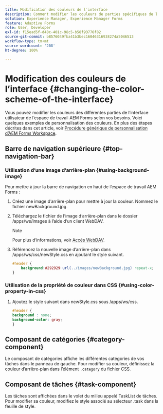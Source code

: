```yaml
---
title: Modification des couleurs de l’interface
description: Comment modifier les couleurs de parties spécifiques de l’interface utilisateur de l’espace de travail AEM Forms.
solution: Experience Manager, Experience Manager Forms
feature: Adaptive Forms
role: User, Developer
exl-id: f15ead5f-d48c-401c-98c5-b58f93776f82
source-git-commit: b8576049fba41b3bec16046316938274a5046513
workflow-type: tm+mt
source-wordcount: '208'
ht-degree: 100%

---
```


# Modification des couleurs de l’interface {#changing-the-color-scheme-of-the-interface}

Vous pouvez modifier les couleurs des différentes parties de l’interface utilisateur de l’espace de travail AEM Forms selon vos besoins. Voici quelques exemples de personnalisation des couleurs. En plus des étapes décrites dans cet article, voir [Procédure générique de personnalisation d’AEM Forms Workspace](/help/forms/using/generic-steps-html-workspace-customization.md).

## Barre de navigation supérieure {#top-navigation-bar}

### Utilisation d’une image d’arrière-plan {#using-background-image}

Pour mettre à jour la barre de navigation en haut de l’espace de travail AEM Forms :

1. Créez une image d’arrière-plan pour mettre à jour la couleur. Nommez le fichier newBackground.jpg.
1. Téléchargez le fichier de l’image d’arrière-plan dans le dossier /apps/ws/images à l’aide d’un client WebDAV.

   >[!NOTE]
   >
   >Pour plus d’informations, voir [Accès WebDAV](/help/sites-administering/webdav-access.md).

1. Référencez la nouvelle image d’arrière-plan dans /apps/ws/css/newStyle.css en ajoutant le style suivant.

   ```css
   #header {
       background:#292929 url(../images/newBackground.jpg) repeat-x;
   }
   ```

### Utilisation de la propriété de couleur dans CSS {#using-color-property-in-css}

1. Ajoutez le style suivant dans newStyle.css sous /apps/ws/css.

   ```css
   #header {
   background : none;
   background-color: gray;
   }
   ```

## Composant de catégories {#category-component}

Le composant de catégories affiche les différentes catégories de vos tâches dans le panneau de gauche. Pour modifier sa couleur, définissez la couleur d’arrière-plan dans l’élément `.category` du fichier CSS.

## Composant de tâches {#task-component}

Les tâches sont affichées dans le volet du milieu appelé TaskList de tâches. Pour modifier sa couleur, modifiez le style associé au sélecteur .task dans la feuille de style.
